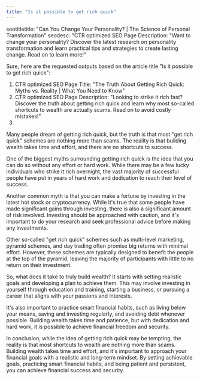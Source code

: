 ```yaml
---
title: "Is it possible to get rich quick"
---
```


seotitletitle: "Can You Change Your Personality? | The Science of Personal Transformation"
seodesc: "CTR optimized SEO Page Description: "Want to change your personality? Discover the latest research on personality transformation and learn practical tips and strategies to create lasting change. Read on to learn more!"

Sure, here are the requested outputs based on the article title "Is it possible to get rich quick":

1. CTR optimized SEO Page Title: "The Truth About Getting Rich Quick: Myths vs. Reality | What You Need to Know"
2. CTR optimized SEO Page Description: "Looking to strike it rich fast? Discover the truth about getting rich quick and learn why most so-called shortcuts to wealth are actually scams. Read on to avoid costly mistakes!"
3.

Many people dream of getting rich quick, but the truth is that most "get rich quick" schemes are nothing more than scams. The reality is that building wealth takes time and effort, and there are no shortcuts to success.

One of the biggest myths surrounding getting rich quick is the idea that you can do so without any effort or hard work. While there may be a few lucky individuals who strike it rich overnight, the vast majority of successful people have put in years of hard work and dedication to reach their level of success.

Another common myth is that you can make a fortune by investing in the latest hot stock or cryptocurrency. While it's true that some people have made significant gains through investing, there is also a significant amount of risk involved. Investing should be approached with caution, and it's important to do your research and seek professional advice before making any investments.

Other so-called "get rich quick" schemes such as multi-level marketing, pyramid schemes, and day trading often promise big returns with minimal effort. However, these schemes are typically designed to benefit the people at the top of the pyramid, leaving the majority of participants with little to no return on their investment.

So, what does it take to truly build wealth? It starts with setting realistic goals and developing a plan to achieve them. This may involve investing in yourself through education and training, starting a business, or pursuing a career that aligns with your passions and interests.

It's also important to practice smart financial habits, such as living below your means, saving and investing regularly, and avoiding debt whenever possible. Building wealth takes time and patience, but with dedication and hard work, it is possible to achieve financial freedom and security.

In conclusion, while the idea of getting rich quick may be tempting, the reality is that most shortcuts to wealth are nothing more than scams. Building wealth takes time and effort, and it's important to approach your financial goals with a realistic and long-term mindset. By setting achievable goals, practicing smart financial habits, and being patient and persistent, you can achieve financial success and security.
